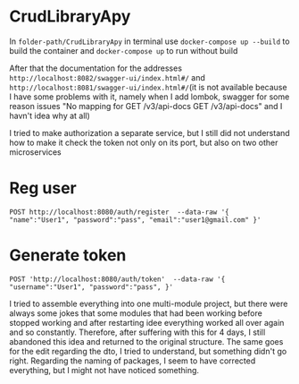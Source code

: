 # CrudLibraryApy

In `folder-path/CrudLibraryApy` in terminal use `docker-compose up --build` to build the container and `docker-compose up` to run without build

After that the documentation for the addresses `http://localhost:8082/swagger-ui/index.html#/` and `http://localhost:8081/swagger-ui/index.html#/`(it is not available because I have some problems with it, namely when I add lombok, swagger for some reason issues "No mapping for GET /v3/api-docs
GET /v3/api-docs" and I havn't idea why at all)

I tried to make authorization a separate service, but I still did not understand how to make it check the token not only on its port, but also on two other microservices


# Reg user
`POST http://localhost:8080/auth/register 
--data-raw '{
    "name":"User1",
    "password":"pass",
    "email":"user1@gmail.com"
}'`

# Generate token
`POST 'http://localhost:8080/auth/token' 
--data-raw '{
    "username":"User1",
    "password":"pass",
}'`

I tried to assemble everything into one multi-module project, but there were always some jokes that some modules that had been working before stopped working and after restarting idee everything worked all over again and so constantly. Therefore, after suffering with this for 4 days, I still abandoned this idea and returned to the original structure. The same goes for the edit regarding the dto, I tried to understand, but something didn't go right. Regarding the naming of packages, I seem to have corrected everything, but I might not have noticed something.

